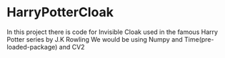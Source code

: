 # HarryPotterCloak
In this project there is code for Invisible Cloak used in the famous Harry Potter series by J.K Rowling
We would be using Numpy and Time(pre-loaded-package) and CV2
